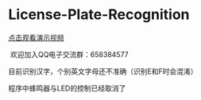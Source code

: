 # License-Plate-Recognition

[点击观看演示视频](https://www.bilibili.com/video/av82600138)                   
                                
 欢迎加入QQ电子交流群：658384577                  
 
 目前识别汉字，个别英文字母还不准确（识别E和F时会混淆）                                             
                                                                      
 程序中蜂鸣器与LED的控制已经取消了
 
 
